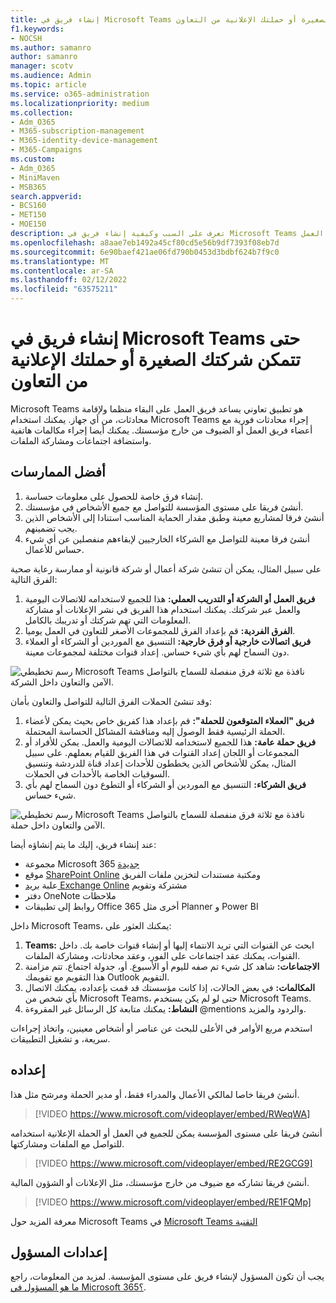 ```yaml
---
title: إنشاء فريق في Microsoft Teams حتى تتمكن شركتك الصغيرة أو حملتك الإعلانية من التعاون
f1.keywords:
- NOCSH
ms.author: samanro
author: samanro
manager: scotv
ms.audience: Admin
ms.topic: article
ms.service: o365-administration
ms.localizationpriority: medium
ms.collection:
- Adm_O365
- M365-subscription-management
- M365-identity-device-management
- M365-Campaigns
ms.custom:
- Adm_O365
- MiniMaven
- MSB365
search.appverid:
- BCS160
- MET150
- MOE150
description: تعرف على السبب وكيفية إنشاء فريق في Microsoft Teams حتى تتمكن شركتك الصغيرة أو حملتك الإعلانية من التعاون في العمل.
ms.openlocfilehash: a8aae7eb1492a45cf80cd5e56b9df7393f08eb7d
ms.sourcegitcommit: 6e90baef421ae06fd790b0453d3bdbf624b7f9c0
ms.translationtype: MT
ms.contentlocale: ar-SA
ms.lasthandoff: 02/12/2022
ms.locfileid: "63575211"
---
```

# <a name="create-a-team-in-microsoft-teams-so-your-small-business-or-campaign-can-collaborate"></a>إنشاء فريق في Microsoft Teams حتى تتمكن شركتك الصغيرة أو حملتك الإعلانية من التعاون

Microsoft Teams هو تطبيق تعاوني يساعد فريق العمل على البقاء منظما ولإقامة محادثات، من أي جهاز. يمكنك استخدام Microsoft Teams إجراء محادثات فورية مع أعضاء فريق العمل أو الضيوف من خارج مؤسستك. يمكنك أيضا إجراء مكالمات هاتفية واستضافة اجتماعات ومشاركة الملفات.

## <a name="best-practices"></a>أفضل الممارسات

1. إنشاء فرق خاصة للحصول على معلومات حساسة.
1. أنشئ فريقا على مستوى المؤسسة للتواصل مع جميع الأشخاص في مؤسستك.
1. أنشئ فرقا لمشاريع معينة وطبق مقدار الحماية المناسب استنادا إلى الأشخاص الذين يجب تضمينهم.
1. أنشئ فرقا معينة للتواصل مع الشركاء الخارجيين لإبقاءهم منفصلين عن أي شيء حساس للأعمال.

على سبيل المثال، يمكن أن تنشئ شركة أعمال أو شركة قانونية أو ممارسة رعاية صحية الفرق التالية:

1. **فريق العمل أو الشركة أو التدريب العملي:** هذا للجميع لاستخدامه للاتصالات اليومية والعمل عبر شركتك. يمكنك استخدام هذا الفريق في نشر الإعلانات أو مشاركة المعلومات التي تهم شركتك أو تدريبك بالكامل.
1. **الفرق الفردية:** قم بإعداد الفرق للمجموعات الأصغر للتعاون في العمل يوميا.
1. **فريق اتصالات خارجية أو فرق خارجية:** التنسيق مع الموردين أو الشركاء أو العملاء دون السماح لهم بأي شيء حساس. إعداد قنوات مختلفة لمجموعات معينة.

![رسم تخطيطي Microsoft Teams نافذة مع ثلاثة فرق منفصلة للسماح بالتواصل الآمن والتعاون داخل الشركة.](../media/m365-democracy-teams-business-collab.png)

وقد تنشئ الحملات الفرق التالية للتواصل والتعاون بأمان:

1. **فريق "العملاء المتوقعون للحملة":** قم بإعداد هذا كفريق خاص بحيث يمكن لأعضاء الحملة الرئيسية فقط الوصول إليه ومناقشة المشاكل الحساسة المحتملة.
2. **فريق حملة عامة:** هذا للجميع لاستخدامه للاتصالات اليومية والعمل. يمكن للأفراد أو المجموعات أو اللجان إعداد القنوات في هذا الفريق للقيام بعملهم. على سبيل المثال، يمكن للأشخاص الذين يخططون للأحداث إعداد قناة للدردشة وتنسيق السوقيات الخاصة بالأحداث في الحملات.
3. **فريق الشركاء:** التنسيق مع الموردين أو الشركاء أو التطوع دون السماح لهم بأي شيء حساس.

![رسم تخطيطي Microsoft Teams نافذة مع ثلاثة فرق منفصلة للسماح بالتواصل الآمن والتعاون داخل حملة.](../media/m365-democracy-teams-collab.png)

عند إنشاء فريق، إليك ما يتم إنشاؤه أيضا:

- مجموعة Microsoft 365 [جديدة](/MicrosoftTeams/office-365-groups)
- موقع [SharePoint Online](/MicrosoftTeams/sharepoint-onedrive-interact) ومكتبة مستندات لتخزين ملفات الفريق
- علبة [بريد Exchange Online](/MicrosoftTeams/exchange-teams-interact) مشتركة وتقويم
- دفتر OneNote ملاحظات
- روابط إلى تطبيقات Office 365 أخرى مثل Planner و Power BI

داخل Microsoft Teams، يمكنك العثور على:

1. **Teams:** ابحث عن القنوات التي تريد الانتماء إليها أو إنشاء قنوات خاصة بك. داخل القنوات، يمكنك عقد اجتماعات على الفور، وعقد محادثات، ومشاركة الملفات.
2. **الاجتماعات:** شاهد كل شيء تم صفه لليوم أو الأسبوع. أو، جدولة اجتماع. تتم مزامنة هذا التقويم مع تقويمك Outlook التقويم.
3. **المكالمات:** في بعض الحالات، إذا كانت مؤسستك قد قمت بإعداده، يمكنك الاتصال بأي شخص من Microsoft Teams، حتى لو لم يكن يستخدم Microsoft Teams.
4. **النشاط:** يمكنك متابعة كل الرسائل غير المقروءة @mentions والردود والمزيد.

استخدم مربع الأوامر في الأعلى للبحث عن عناصر أو أشخاص معينين، واتخاذ إجراءات سريعة، و تشغيل التطبيقات.

## <a name="set-it-up"></a>إعداده

أنشئ فريقا خاصا لمالكي الأعمال والمدراء فقط، أو مدير الحملة ومرشح مثل هذا.

> [!VIDEO https://www.microsoft.com/videoplayer/embed/RWeqWA]

أنشئ فريقا على مستوى المؤسسة يمكن للجميع في العمل أو الحملة الإعلانية استخدامه للتواصل مع الملفات ومشاركتها.

> [!VIDEO https://www.microsoft.com/videoplayer/embed/RE2GCG9]

أنشئ فريقا تشاركه مع ضيوف من خارج مؤسستك، مثل الإعلانات أو الشؤون المالية.

> [!VIDEO https://www.microsoft.com/videoplayer/embed/RE1FQMp]

معرفة المزيد حول Microsoft Teams في [Microsoft Teams التقنية](/microsoftteams/microsoft-teams)

## <a name="admin-settings"></a>إعدادات المسؤول

يجب أن تكون المسؤول لإنشاء فريق على مستوى المؤسسة. لمزيد من المعلومات، راجع [ما هو المسؤول في Microsoft 365؟](https://support.office.com/article/what-is-an-admin-e123627e-4892-4461-b9aa-1b6d57a5cfa4?ui=en-US&rs=en-US&ad=US).